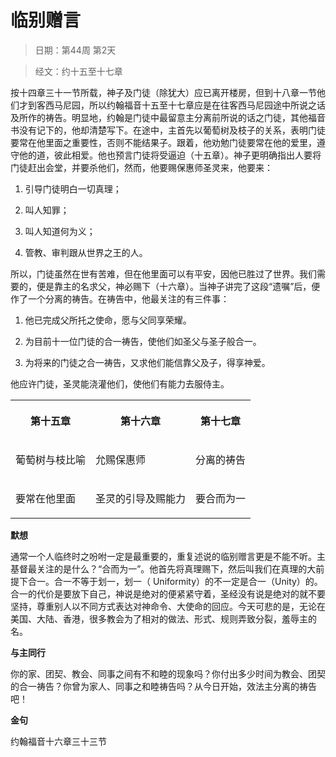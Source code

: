 # 临别赠言

> 日期：第44周 第2天

> 经文：约十五至十七章

按十四章三十一节所载，神子及门徒（除犹大）应已离开楼房，但到十八章一节他们才到客西马尼园，所以约翰福音十五至十七章应是在往客西马尼园途中所说之话及所作的祷告。明显地，约翰是门徒中最留意主分离前所说的话之门徒，其他福音书没有记下的，他却清楚写下。在途中，主首先以葡萄树及枝子的关系，表明门徒要常在他里面之重要性，否则不能结果子。跟着，他劝勉门徒要常在他的爱里，遵守他的道，彼此相爱。他也预言门徒将受逼迫（十五章）。神子更明确指出人要将门徒赶出会堂，并要杀他们，然而，他要赐保惠师圣灵来，他要来：

1. 引导门徒明白一切真理；

2. 叫人知罪；

3. 叫人知道何为义；

4. 管教、审判跟从世界之王的人。

所以，门徒虽然在世有苦难，但在他里面可以有平安，因他已胜过了世界。我们需要的，便是靠主的名求父，神必赐下（十六章）。当神子讲完了这段“遗嘱”后，便作了一个分离的祷告。在祷告中，他最关注的有三件事：

1. 他已完成父所托之使命，愿与父同享荣耀。

2. 为目前十一位门徒的合一祷告，使他们如圣父与圣子般合一。

3. 为将来的门徒之合一祷告，又求他们能信靠父及子，得享神爱。

他应许门徒，圣灵能浇灌他们，使他们有能力去服侍主。

<table>
 <tbody>
  <tr>
   <th><p>第十五章</p></th>
   <th><p>第十六章</p></th>
   <th><p>第十七章</p></th>
  </tr>
  <tr>
   <td><p>葡萄树与枝比喻</p></td>
   <td><p>允赐保惠师</p></td>
   <td><p>分离的祷告</p></td>
  </tr>
  <tr>
   <td><p>要常在他里面</p></td>
   <td><p>圣灵的引导及赐能力</p></td>
   <td><p>要合而为一</p></td>
  </tr>
 </tbody>
</table>

**默想**

通常一个人临终时之吩咐一定是最重要的，重复述说的临别赠言更是不能不听。主基督最关注的是什么？“合而为一”。他首先将真理赐下，然后叫我们在真理的大前提下合一。合一不等于划一，划一（ Uniformity）的不一定是合一（Unity）的。合一的代价是要放下自己，神说是绝对的便紧紧守着，圣经没有说是绝对的就不要坚持，尊重别人以不同方式表达对神命令、大使命的回应。今天可悲的是，无论在美国、大陆、香港，很多教会为了相对的做法、形式、规则弄致分裂，羞辱主的名。

**与主同行**

你的家、团契、教会、同事之间有不和睦的现象吗？你付出多少时间为教会、团契的合一祷告？你曾为家人、同事之和睦祷告吗？从今日开始，效法主分离的祷告吧！

**金句**

约翰福音十六章三十三节




